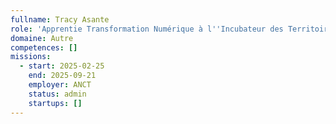 ```yaml
---
fullname: Tracy Asante
role: 'Apprentie Transformation Numérique à l''Incubateur des Territoires '
domaine: Autre
competences: []
missions:
  - start: 2025-02-25
    end: 2025-09-21
    employer: ANCT
    status: admin
    startups: []
---
```

